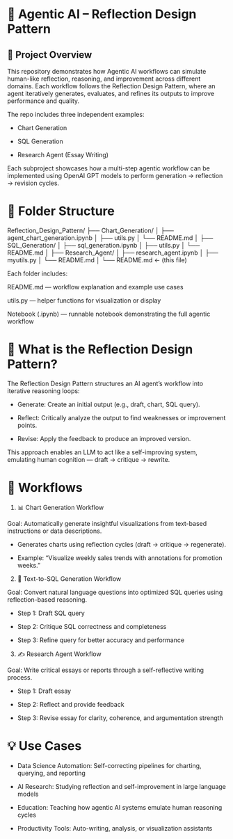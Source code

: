 # 🧠 Agentic AI – Reflection Design Pattern

## 🚀 Project Overview

This repository demonstrates how Agentic AI workflows can simulate human-like reflection, reasoning, and improvement across different domains.
Each workflow follows the Reflection Design Pattern, where an agent iteratively generates, evaluates, and refines its outputs to improve performance and quality.

The repo includes three independent examples:

- Chart Generation

- SQL Generation

- Research Agent (Essay Writing)

Each subproject showcases how a multi-step agentic workflow can be implemented using OpenAI GPT models to perform generation → reflection → revision cycles.


# 🧩 Folder Structure

Reflection_Design_Pattern/
├── Chart_Generation/
│   ├── agent_chart_generation.ipynb
│   ├── utils.py
│   └── README.md
│
├── SQL_Generation/
│   ├── sql_generation.ipynb
│   ├── utils.py
│   └── README.md
│
├── Research_Agent/
│   ├── research_agent.ipynb
│   ├── myutils.py
│   └── README.md
│
└── README.md   ← (this file)

Each folder includes:

README.md — workflow explanation and example use cases

utils.py — helper functions for visualization or display

Notebook (.ipynb) — runnable notebook demonstrating the full agentic workflow

# 🧠 What is the Reflection Design Pattern?

The Reflection Design Pattern structures an AI agent’s workflow into iterative reasoning loops:

- Generate: Create an initial output (e.g., draft, chart, SQL query).

- Reflect: Critically analyze the output to find weaknesses or improvement points.

- Revise: Apply the feedback to produce an improved version.

This approach enables an LLM to act like a self-improving system, emulating human cognition — draft → critique → rewrite.

# 🧭 Workflows
1. 📊 Chart Generation Workflow

Goal: Automatically generate insightful visualizations from text-based instructions or data descriptions.

- Generates charts using reflection cycles (draft → critique → regenerate).

- Example: “Visualize weekly sales trends with annotations for promotion weeks.”

2. 🧮 Text-to-SQL Generation Workflow

Goal: Convert natural language questions into optimized SQL queries using reflection-based reasoning.

- Step 1: Draft SQL query

- Step 2: Critique SQL correctness and completeness

- Step 3: Refine query for better accuracy and performance

3. ✍️ Research Agent Workflow

Goal: Write critical essays or reports through a self-reflective writing process.

- Step 1: Draft essay

- Step 2: Reflect and provide feedback

- Step 3: Revise essay for clarity, coherence, and argumentation strength


# 💡 Use Cases

- Data Science Automation: Self-correcting pipelines for charting, querying, and reporting

- AI Research: Studying reflection and self-improvement in large language models

- Education: Teaching how agentic AI systems emulate human reasoning cycles

- Productivity Tools: Auto-writing, analysis, or visualization assistants
